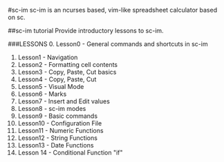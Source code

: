 #sc-im
sc-im is an ncurses based, vim-like spreadsheet calculator based on sc.

##sc-im tutorial
Provide introductory lessons to sc-im.

###LESSONS
0. Lesson0 - General commands and shortcuts in sc-im
1. Lesson1 - Navigation
2. Lesson2 - Formatting cell contents
3. Lesson3 - Copy, Paste, Cut basics
4. Lesson4 - Copy, Paste, Cut
5. Lesson5 - Visual Mode
6. Lesson6 - Marks
7. Lesson7 - Insert and Edit values
8. Lesson8 - sc-im modes
9. Lesson9 - Basic commands
10. Lesson10 - Configuration File
11. Lesson11 - Numeric Functions
12. Lesson12 - String Functions
13. Lesson13 - Date Functions
14. Lesson 14 - Conditional Function "if"
